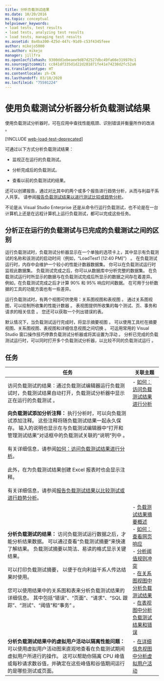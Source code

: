 ```yaml
---
title: 分析负载测试结果
ms.date: 10/20/2016
ms.topic: conceptual
helpviewer_keywords:
- load tests, test results
- load tests, analyzing test results
- load tests, managing test results
ms.assetid: 8a4ba300-425d-447c-91d9-c53f4345feee
author: mikejo5000
ms.author: mikejo
manager: jillfra
ms.openlocfilehash: 9300dd1ebeaee9d87d2527dbc49fa66e319970c1
ms.sourcegitcommit: cc841df335d1d22d281871fe41e74238d2fc52a6
ms.translationtype: HT
ms.contentlocale: zh-CN
ms.lasthandoff: 03/18/2020
ms.locfileid: "75591224"
---
```

# <a name="analyze-load-test-results-using-the-load-test-analyzer"></a>使用负载测试分析器分析负载测试结果

使用负载测试分析器时，可在应用中查找性能瓶颈、识别错误并衡量所作的改进  。

[!INCLUDE [web-load-test-deprecated](includes/web-load-test-deprecated.md)]

可通过以下方式分析负载测试结果：

- 监视正在运行的负载测试。

- 分析完成后的负载测试。

- 查看以前的负载测试的结果。

还可以创建报告，通过对比其中的两个或多个报告进行趋势分析，从而与利益干系人共享。 请参阅[报告负载测试结果以进行测试比较或趋势分析](../test/compare-load-test-results.md)。

不论是从 Visual Studio Enterprise 还是从命令行运行负载测试，也不论是在一台计算机上还是在远程计算机上运行负载测试，都可以完成这些任务。

## <a name="differences-between-analyzing-a-running-and-a-completed-load-test"></a>分析正在运行的负载测试与已完成的负载测试之间的区别

运行负载测试时，负载测试分析器显示在一个单独的选项卡上，其中显示有负载测试的名称和该测试的启动时间（例如，“LoadTest1 [12:40 PM]”）   。 在负载测试运行时，内存中会维护一个较小的性能计数器数据集。 你可以在负载测试运行时监视此数据集。 负载测试完成之后，你可以从数据库中分析完整的数据集。 在负载测试运行时所显示的数据与在负载测试完成后所显示的数据之间存在着差异。 例如，在负载测试完成之后才计算 90% 和 95% 响应时间数据。 在可用于分析数据的工具的功能方面也有一些差异。

运行负载测试时，有两个视图可供使用：关系图视图和表视图   。 通过关系图视图，可以绘制所收集的性能计数器  。 表视图提供所收集的每个测试、页、事务和请求的相关信息  。 您还可以获取一个列出错误的表。

默认情况下，当负载测试运行完成时，将显示摘要视图  。 可以使用工具栏在摘要视图、关系图视图、表视图和详细信息视图之间切换     。 可运用常用的 Visual Studio 窗口操作技巧停靠负载测试分析器或将其设置为浮动  。 分析已完成的负载测试运行时，可以同时打开多个负载测试分析器，以比较不同的负载测试运行  。

## <a name="tasks"></a>任务

|任务|关联主题|
|-|-|
|访问负载测试的结果：通过负载测试编辑器运行负载测试时，负载测试结果自动打开，负载测试分析器中显示正在运行的负载测试   。|-   [如何：访问负载测试结果进行分析](../test/how-to-access-load-test-results-for-analysis.md)|
|**向负载测试添加分析注释：** 执行分析时，可以向负载测试添加注释。 这些注释将随负载测试结果一起永久保存。 输入的说明也显示在与负载测试编辑器中“打开和管理测试结果”对话框中的负载测试关联的“说明”列中   。<br /><br /> 有关详细信息，请参阅[如何：访问负载测试结果进行分析](../test/how-to-access-load-test-results-for-analysis.md)。<br /><br /> 此外，在为负载测试结果创建 Excel 报表时也会显示注释。<br /><br /> 有关详细信息，请参阅[报告负载测试结果以比较测试或进行趋势分析](../test/compare-load-test-results.md)。||
|**分析负载测试的结果：** 访问负载测试运行数据之后，才能分析结果数据。 可以通过查看“负载测试摘要”来快速了解结果。 负载测试摘要以简洁、易读的格式显示关键结果。<br /><br /> 可以打印负载测试摘要， 以便于在向利益干系人传达结果时使用。<br /><br /> 您可以使用结果中的关系图和表来分析负载测试结果的详细信息。 其中包括“错误”、“页面”、“请求”、“SQL 跟踪”、“测试”、“阈值”和“事务”        。|-   [负载测试结果摘要概述](../test/load-test-results-summary-overview.md)<br />-   [如何：查看网页响应](../test/how-to-view-web-page-response-time-in-a-load-test.md)<br />-   [分析阈值规则冲突](../test/analyze-threshold-rule-violations-in-load-tests.md)<br />-   [在关系图视图中分析负载测试结果](../test/analyze-load-test-results-in-the-graphs-view.md)<br />-   [在表视图中分析负载测试结果和错误](../test/analyze-load-test-results-and-errors-in-the-tables-view.md)|
|**分析负载测试结果中的虚拟用户活动以隔离性能问题：** 可以使用虚拟用户活动图来直观地查看在负载测试期间虚拟用户所进行的操作。 这可以帮助你隔离 CPU 峰值或每秒请求数谷值，并确定在这些峰值和谷值期间运行的是哪些测试或页面。|-   [在详细信息视图中分析虚拟用户活动](../test/analyze-load-test-virtual-user-activity-in-the-details-view.md)|

